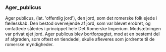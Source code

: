 ### Ager_publicus


Ager publicus, (lat. 'offentlig jord'), den jord, som det romerske folk ejede i fællesskab. Den bestod overvejende af jord, som var blevet erobret, og omfattede således i princippet hele Det Romerske Imperium. Modsætningen var privat ejet jord. Ager publicus blev bortforpagtet, mod at en bestemt del af afgrøden, som oftest en tiendedel, skulle afleveres som jordrente til de romerske myndigheder.